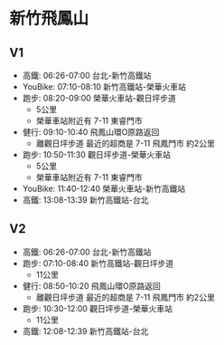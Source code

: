 # 新竹飛鳳山

## V1

- 高鐵: 06:26-07:00 台北-新竹高鐵站
- YouBike: 07:10-08:10 新竹高鐵站-榮華火車站
- 跑步: 08:20-09:00 榮華火車站-觀日坪步道
    - 5公里
    - 榮華車站附近有 7-11 東睿門市
- 健行: 09:10-10:40 飛鳳山環O原路返回 
    - 離觀日坪步道 最近的超商是 7-11 飛鳳門市 約2公里
- 跑步: 10:50-11:30 觀日坪步道-榮華火車站
    - 5公里
    - 榮華車站附近有 7-11 東睿門市
- YouBike: 11:40-12:40 榮華火車站-新竹高鐵站
- 高鐵: 13:08-13:39 新竹高鐵站-台北

## V2

- 高鐵: 06:26-07:00 台北-新竹高鐵站
- 跑步: 07:10-08:40 新竹高鐵站-觀日坪步道
    - 11公里
- 健行: 08:50-10:20 飛鳳山環O原路返回 
    - 離觀日坪步道 最近的超商是 7-11 飛鳳門市 約2公里
- 跑步: 10:30-12:00 觀日坪步道-榮華火車站
    - 11公里
- 高鐵: 12:08-12:39 新竹高鐵站-台北
